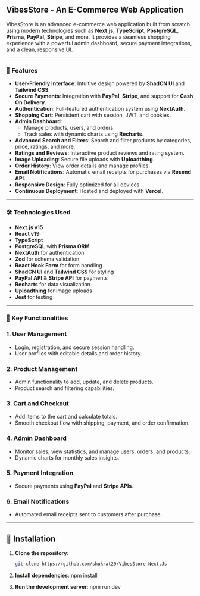 ## **VibesStore - An E-Commerce Web Application**

VibesStore is an advanced e-commerce web application built from scratch using modern technologies such as **Next.js**, **TypeScript**, **PostgreSQL**, **Prisma**, **PayPal**, **Stripe**, and more. It provides a seamless shopping experience with a powerful admin dashboard, secure payment integrations, and a clean, responsive UI.

---

### **🚀 Features**

- **User-Friendly Interface**: Intuitive design powered by **ShadCN UI** and **Tailwind CSS**.
- **Secure Payments**: Integration with **PayPal**, **Stripe**, and support for **Cash On Delivery**.
- **Authentication**: Full-featured authentication system using **NextAuth**.
- **Shopping Cart**: Persistent cart with session, JWT, and cookies.
- **Admin Dashboard**:
  - Manage products, users, and orders.
  - Track sales with dynamic charts using **Recharts**.
- **Advanced Search and Filters**: Search and filter products by categories, price, ratings, and more.
- **Ratings and Reviews**: Interactive product reviews and rating system.
- **Image Uploading**: Secure file uploads with **Uploadthing**.
- **Order History**: View order details and manage profiles.
- **Email Notifications**: Automatic email receipts for purchases via **Resend API**.
- **Responsive Design**: Fully optimized for all devices.
- **Continuous Deployment**: Hosted and deployed with **Vercel**.

---

### **🛠️ Technologies Used**

- **Next.js v15**
- **React v19**
- **TypeScript**
- **PostgreSQL** with **Prisma ORM**
- **NextAuth** for authentication
- **Zod** for schema validation
- **React Hook Form** for form handling
- **ShadCN UI** and **Tailwind CSS** for styling
- **PayPal API** & **Stripe API** for payments
- **Recharts** for data visualization
- **Uploadthing** for image uploads
- **Jest** for testing

---

### **🌟 Key Functionalities**

### **1. User Management**

- Login, registration, and secure session handling.
- User profiles with editable details and order history.

### **2. Product Management**

- Admin functionality to add, update, and delete products.
- Product search and filtering capabilities.

### **3. Cart and Checkout**

- Add items to the cart and calculate totals.
- Smooth checkout flow with shipping, payment, and order confirmation.

### **4. Admin Dashboard**

- Monitor sales, view statistics, and manage users, orders, and products.
- Dynamic charts for monthly sales insights.

### **5. Payment Integration**

- Secure payments using **PayPal** and **Stripe APIs**.

### **6. Email Notifications**

- Automated email receipts sent to customers after purchase.

---

## **📁 Installation**

1. **Clone the repository**:

   ```bash
   git clone https://github.com/shukrat29/VibesStore-Next.Js

   ```

2. **Install dependencies**:
   npm install

3. **Run the development server**:
   npm run dev
